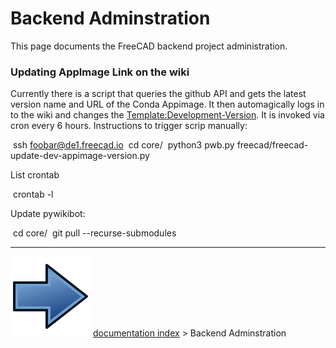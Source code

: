 # Backend Adminstration
This page documents the FreeCAD backend project administration.

### Updating AppImage Link on the wiki 

Currently there is a script that queries the github API and gets the latest version name and URL of the Conda Appimage. It then automagically logs in to the wiki and changes the [Template:Development-Version](Template:Development-Version.md). It is invoked via cron every 6 hours. Instructions to trigger scrip manually:

 ssh foobar@de1.freecad.io
 cd core/
 python3 pwb.py freecad/freecad-update-dev-appimage-version.py

List crontab

 crontab -l

Update pywikibot:

 cd core/
 git pull --recurse-submodules



---
![](images/Button_right.svg) [documentation index](../README.md) > Backend Adminstration
